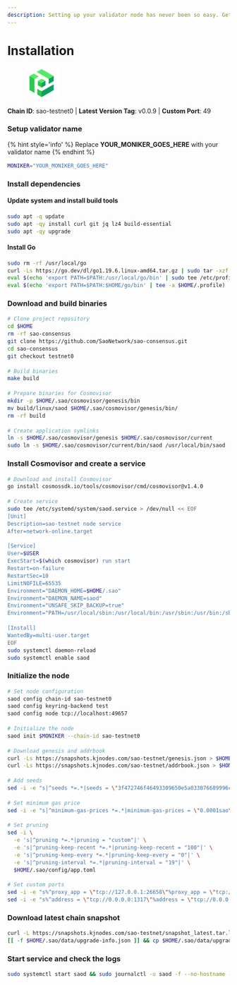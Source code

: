```yaml
---
description: Setting up your validator node has never been so easy. Get your validator running in minutes by following step by step instructions.
---
```


# Installation

<figure><img src="https://raw.githubusercontent.com/kj89/cosmos-images/main/logos/sao.png" alt=""><figcaption></figcaption></figure>

**Chain ID**: sao-testnet0 | **Latest Version Tag**: v0.0.9 | **Custom Port**: 49

### Setup validator name

{% hint style='info' %}
Replace **YOUR_MONIKER_GOES_HERE** with your validator name
{% endhint %}

```bash
MONIKER="YOUR_MONIKER_GOES_HERE"
```

### Install dependencies

#### Update system and install build tools

```bash
sudo apt -q update
sudo apt -qy install curl git jq lz4 build-essential
sudo apt -qy upgrade
```

#### Install Go

```bash
sudo rm -rf /usr/local/go
curl -Ls https://go.dev/dl/go1.19.6.linux-amd64.tar.gz | sudo tar -xzf - -C /usr/local
eval $(echo 'export PATH=$PATH:/usr/local/go/bin' | sudo tee /etc/profile.d/golang.sh)
eval $(echo 'export PATH=$PATH:$HOME/go/bin' | tee -a $HOME/.profile)
```

### Download and build binaries

```bash
# Clone project repository
cd $HOME
rm -rf sao-consensus
git clone https://github.com/SaoNetwork/sao-consensus.git
cd sao-consensus
git checkout testnet0

# Build binaries
make build

# Prepare binaries for Cosmovisor
mkdir -p $HOME/.sao/cosmovisor/genesis/bin
mv build/linux/saod $HOME/.sao/cosmovisor/genesis/bin/
rm -rf build

# Create application symlinks
ln -s $HOME/.sao/cosmovisor/genesis $HOME/.sao/cosmovisor/current
sudo ln -s $HOME/.sao/cosmovisor/current/bin/saod /usr/local/bin/saod
```

### Install Cosmovisor and create a service

```bash
# Download and install Cosmovisor
go install cosmossdk.io/tools/cosmovisor/cmd/cosmovisor@v1.4.0

# Create service
sudo tee /etc/systemd/system/saod.service > /dev/null << EOF
[Unit]
Description=sao-testnet node service
After=network-online.target

[Service]
User=$USER
ExecStart=$(which cosmovisor) run start
Restart=on-failure
RestartSec=10
LimitNOFILE=65535
Environment="DAEMON_HOME=$HOME/.sao"
Environment="DAEMON_NAME=saod"
Environment="UNSAFE_SKIP_BACKUP=true"
Environment="PATH=/usr/local/sbin:/usr/local/bin:/usr/sbin:/usr/bin:/sbin:/bin:/usr/games:/usr/local/games:/snap/bin:$HOME/.sao/cosmovisor/current/bin"

[Install]
WantedBy=multi-user.target
EOF
sudo systemctl daemon-reload
sudo systemctl enable saod
```

### Initialize the node

```bash
# Set node configuration
saod config chain-id sao-testnet0
saod config keyring-backend test
saod config node tcp://localhost:49657

# Initialize the node
saod init $MONIKER --chain-id sao-testnet0

# Download genesis and addrbook
curl -Ls https://snapshots.kjnodes.com/sao-testnet/genesis.json > $HOME/.sao/config/genesis.json
curl -Ls https://snapshots.kjnodes.com/sao-testnet/addrbook.json > $HOME/.sao/config/addrbook.json

# Add seeds
sed -i -e "s|^seeds *=.*|seeds = \"3f472746f46493309650e5a033076689996c8881@sao-testnet.rpc.kjnodes.com:49659\"|" $HOME/.sao/config/config.toml

# Set minimum gas price
sed -i -e "s|^minimum-gas-prices *=.*|minimum-gas-prices = \"0.0001sao\"|" $HOME/.sao/config/app.toml

# Set pruning
sed -i \
  -e 's|^pruning *=.*|pruning = "custom"|' \
  -e 's|^pruning-keep-recent *=.*|pruning-keep-recent = "100"|' \
  -e 's|^pruning-keep-every *=.*|pruning-keep-every = "0"|' \
  -e 's|^pruning-interval *=.*|pruning-interval = "19"|' \
  $HOME/.sao/config/app.toml

# Set custom ports
sed -i -e "s%^proxy_app = \"tcp://127.0.0.1:26658\"%proxy_app = \"tcp://127.0.0.1:49658\"%; s%^laddr = \"tcp://127.0.0.1:26657\"%laddr = \"tcp://127.0.0.1:49657\"%; s%^pprof_laddr = \"localhost:6060\"%pprof_laddr = \"localhost:49060\"%; s%^laddr = \"tcp://0.0.0.0:26656\"%laddr = \"tcp://0.0.0.0:49656\"%; s%^prometheus_listen_addr = \":26660\"%prometheus_listen_addr = \":49660\"%" $HOME/.sao/config/config.toml
sed -i -e "s%^address = \"tcp://0.0.0.0:1317\"%address = \"tcp://0.0.0.0:49317\"%; s%^address = \":8080\"%address = \":49080\"%; s%^address = \"0.0.0.0:9090\"%address = \"0.0.0.0:49090\"%; s%^address = \"0.0.0.0:9091\"%address = \"0.0.0.0:49091\"%; s%^address = \"0.0.0.0:8545\"%address = \"0.0.0.0:49545\"%; s%^ws-address = \"0.0.0.0:8546\"%ws-address = \"0.0.0.0:49546\"%" $HOME/.sao/config/app.toml
```

### Download latest chain snapshot

```bash
curl -L https://snapshots.kjnodes.com/sao-testnet/snapshot_latest.tar.lz4 | tar -Ilz4 -xf - -C $HOME/.sao
[[ -f $HOME/.sao/data/upgrade-info.json ]] && cp $HOME/.sao/data/upgrade-info.json $HOME/.sao/cosmovisor/genesis/upgrade-info.json
```

### Start service and check the logs

```bash
sudo systemctl start saod && sudo journalctl -u saod -f --no-hostname -o cat
```
